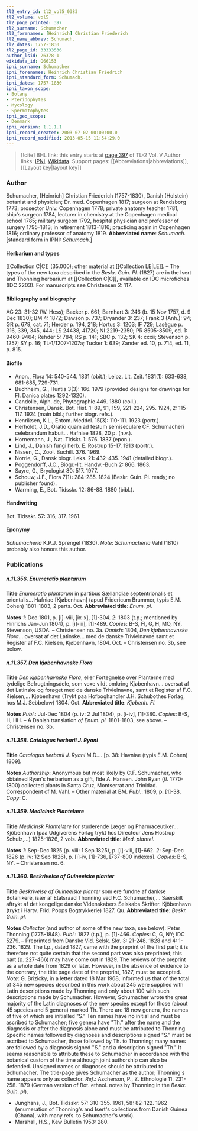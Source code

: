 ```yaml
---
tl2_entry_id: tl2_vol5_0383
tl2_volume: vol5
tl2_page_printed: 397
tl2_surname: Schumacher
tl2_forenames: [Heinrich] Christian Friederich
tl2_name_abbrev: Schumach.
tl2_dates: 1757-1830
tl2_page_id: 33333536
author_lsid: 26378-1
wikidata_id: Q66153
ipni_surname: Schumacher
ipni_forenames: Heinrich Christian Friedrich
ipni_standard_form: Schumach.
ipni_dates: 1757-1830
ipni_taxon_scope: 
- Botany
- Pteridophytes
- Mycology
- Spermatophytes
ipni_geo_scope: 
- Denmark
ipni_version: 1.1.1.1
ipni_record_created: 2003-07-02 00:00:00.0
ipni_record_modified: 2013-05-15 11:54:29.0
---
```


> [!cite] BHL link: this entry starts at [page 397](https://www.biodiversitylibrary.org/page/33333536) of TL-2 Vol. V
> Author links: [IPNI](https://www.ipni.org/a/26378-1), [Wikidata](https://www.wikidata.org/wiki/Q66153). Support pages: [[Abbreviations|abbreviations]], [[Layout key|layout key]]

### Author

Schumacher, \[Heinrich\] Christian Friederich (1757-1830), Danish (Holstein) botanist and physician; Dr. med. Copenhagen 1817; surgeon at Rendsborg 1773; prosector Univ. Copenhagen 1778; private anatomy teacher 1781, ship's surgeon 1784, lecturer in chemistry at the Copenhagen medical school 1785; military surgeon 1792, hospital physician and professor of surgery 1795-1813; in retirement 1813-1816; practicing again in Copenhagen 1816; ordinary professor of anatomy 1819. 
**Abbreviated name**: *Schumach.* \[standard form in IPNI: *Schumach.*\]

#### Herbarium and types

[[Collection C|C]] (35.000); other material at [[Collection LE|LE]]. – The types of the new taxa described in the *Beskr. Guin. Pl.* (1827) are in the Isert and Thonning herbarium at [[Collection C|C]], available on IDC microfiches (IDC 2203). For manuscripts see Christensen 2: 117.

#### Bibliography and biography

AG 23: 31-32 (W. Hess); Backer p. 661; Barnhart 3: 246 (b. 15 Nov 1757, d. 9 Dec 1830); BM 4: 1872; Dawson p. 737; Dryander 3: 237; Frank 3 (Anh.): 94; GR p. 679, cat. 71; Herder p. 194, 218; Hortus 3: 1203; IF 729; Lasègue p. 316, 339, 345, 444; LS 24438, 41720; NI 2219-2350; PR 8505-8509, ed. 1: 9460-9464; Rehder 5: 784; RS p. 141; SBC p. 132; SK 4: ccxii; Stevenson p. 1257; SY p. 16; TL-1/1207-1207a; Tucker 1: 639; Zander ed. 10, p. 714, ed. 11, p. 815.

#### Biofile

- Anon., Flora 14: 540-544. 1831 (obit.); Leipz. Lit. Zeit. 1831(1): 633-638, 681-685, 729-731.
- Buchheim, G., Huntia 3(3): 166. 1979 (provided designs for drawings for Fl. Danica plates 1292-1320).
- Candolle, Alph. de, Phytographie 449. 1880 (coll.).
- Christensen, Dansk. Bot. Hist. 1: 89, 91, 159, 221-224, 295. 1924, 2: 115-117. 1924 (main bibl.; further biogr. refs.).
- Henriksen, K.L., Entom. Meddel. 15(3): 110-111. 1923 (portr.).
- Herholdt, J.D., Oratio quam ad festum semiseculare CF. Schumacheri celebrandum habuit... Hafniae 1828, 20 p. (n.v.).
- Hornemann, J., Nat. Tidskr. 1: 576. 1837 (epon.).
- Lind, J., Danish fungi herb. E. Rostrup 15-17. 1913 (portr.).
- Nissen, C., Zool. Buchill. 376. 1969.
- Norrie, G., Dansk biogr. Leks. 21: 432-435. 1941 (detailed biogr.).
- Poggendorff, J.C., Biogr.-lit. Handw.-Buch 2: 866. 1863.
- Sayre, G., Bryologist 80: 517. 1977.
- Schouw, J.F., Flora 7(1): 284-285. 1824 (Beskr. Guin. Pl. ready; no publisher found).
- Warming, E., Bot. Tidsskr. 12: 86-88. 1880 (bibl.).

#### Handwriting

Bot. Tidsskr. 57: 316, 317. 1961.

#### Eponymy

*Schumacheria* K.P.J. Sprengel (1830). *Note*: *Schumacheria* Vahl (1810) probably also honors this author.

### Publications

##### n.11.356. Enumeratio plantarum

**Title**
*Enumeratio plantarum* in partibus Sællandiae septentrionalis et orientalis... Hafniae \[Kjøbenhavn\] (apud Fridericum Brummer, typis E.M. Cohen) 1801-1803, 2 parts. Oct.
**Abbreviated title**: *Enum. pl.*

**Notes**
*1*: Dec 1801, p. \[i\]-viii, \[ix-x\], \[1\]-304.
*2*: 1803 (t.p.; mentioned by Hinrichs Jan-Jun 1804), p. \[i\]-iii\], \[1\]-489.
*Copies*: B-S, FI, G, H, MO, NY, Stevenson, USDA. – Christensen no. 3a.
*Danish*: 1804, *Den kjøbenhavnske Flora*... oversat af det Latinske... med de danske Trivielnavne samt et Register af F.C. Kielsen, Kjøbenhavn, 1804. Oct. – Christensen no. 3b, see below.

##### n.11.357. Den kjøbenhavnske Flora

**Title**
*Den kjøbenhavnske Flora*, eller Fortegnelse over Planterne med tydelige Befrugtningsdele, som voxe vildt omkring Kjøbenhavn... oversat af det Latinske og forøget med de danske Trivielnavne, samt et Register af F.C. Kielsen,... Kjøbenhavn (Trykt paa Hofboghandler J.H. Schubothes Forlag, hos M.J. Sebbelow) 1804. Oct.
**Abbreviated title**: *Kjøbenh. Fl.*

**Notes**
*Publ*.: Jul-Dec 1804 (p. iv: 2 Jul 1804), p. \[i-iv\], \[1\]-380. *Copies*: B-S, H, HH. – A Danish translation *of Enum. pl.* 1801-1803, see above. – Christensen no. 3b.

##### n.11.358. Catalogus herbarii J. Ryani

**Title**
*Catalogus herbarii J. Ryani* M.D.... \[p. 38: Havniae (typis E.M. Cohen) 1809\].

**Notes**
*Authorship*: Anonymous but most likely by C.F. Schumacher, who obtained Ryan's herbarium as a gift, fide A. Hansen. John Ryan (*fl*. 1770-1800) collected plants in Santa Cruz, Montserrat and Trinidad. Correspondent of M. Vahl. – Other material at BM.
*Publ*.: 1809, p. \[1\]-38. *Copy*: C.

##### n.11.359. Medicinsk Plantelære

**Title**
*Medicinsk Plantelære* for studerende Læger og Pharmaceutiker... Kjöbenhavn (paa Udgiverens Forlag trykt hos Directeur Jens Hostrup Schulz,...) 1825-1826, 2 vols.
**Abbreviated title**: *Med. plantel.*

**Notes**
*1*: Sep-Dec 1825 (p. viii: 1 Sep 1825), p. \[i\]-viii, \[1\]-662.
*2*: Sep-Dec 1826 (p. iv: 12 Sep 1826), p. \[i\]-iv, \[1\]-736, \[737-800 indexes\].
*Copies*: B-S, NY. – Christensen no. 6.

##### n.11.360. Beskrivelse af Guineeiske planter

**Title**
*Beskrivelse af Guineeiske planter* som ere fundne af dankse Botanikere, især af Etatsraad Thonning ved F.C. Schumacher,... Saerskilt aftrykt af det kongelige danske Videnskabers Selskabs Skrifter. Kjöbenhavn (trykt i Hartv. Frid. Popps Bogtrykkerie) 1827. Qu.
**Abbreviated title**: *Beskr. Guin. pl.*

**Notes**
*Collector* (and author of some of the new taxa, see below): Peter Thonning (1775-1848).
*Publ*.: 1827 (t.p.), p. \[1\]-466. *Copies*: C, G, NY; IDC 5279. – Preprinted from Danske Vid. Selsk. Skr. 3: 21-248. 1828 and 4: 1-236. 1829. The t.p., dated 1827, came with the preprint of the first part; it is therefore not quite certain that the second part was also preprinted; this part (p. 227-466) may have come out in 1829. The reviews of the preprint as a whole date from 1829 or later. However, in the absence of evidence to the contrary, the title page date of the preprint, 1827, must be accepted.
*Note*: G. Brizicky, in a letter dated 18 Mar 1968, informed us that of the total of 345 new species described in this work about 245 were supplied with Latin descriptions made by Thonning and only about 100 with such descriptions made by Schumacher. However, Schumacher wrote the great majority of the Latin diagnoses of the new species except for those (about 45 species and 5 genera) marked Th. There are 18 new genera, the names of five of which are initialled "S." Ten names have no initial and must be ascribed to Schumacher; five genera have "Th." after the name and the diagnosis or after the diagnosis alone and must be attributed to Thonning. Specific names followed by diagnoses and descriptions signed "S." must be ascribed to Schumacher, those followed by Th. to Thonning; many names are followed by a diagnosis signed "S." and a description signed "Th." It seems reasonable to attribute these to Schumacher in accordance with the botanical custom of the time although joint authorship can also be defended. Unsigned names or diagnoses should be attributed to Schumacher. The title-page gives Schumacher as the author; Thonning's name appears only as collector.
*Ref*.: Ascherson, P., Z. Ethnologie 11: 231-258. 1879 (German version of Bot. ethnol. notes by Thonning in the *Beskr. Guin. pl*).
- Junghans, J., Bot. Tidsskr. 57: 310-355. 1961, 58: 82-122. 1962 (enumeration of Thonning's and Isert's collections from Danish Guinea (Ghana), with many refs. to Schumacher's work).
- Marshall, H.S., Kew Bulletin 1953: 280.

